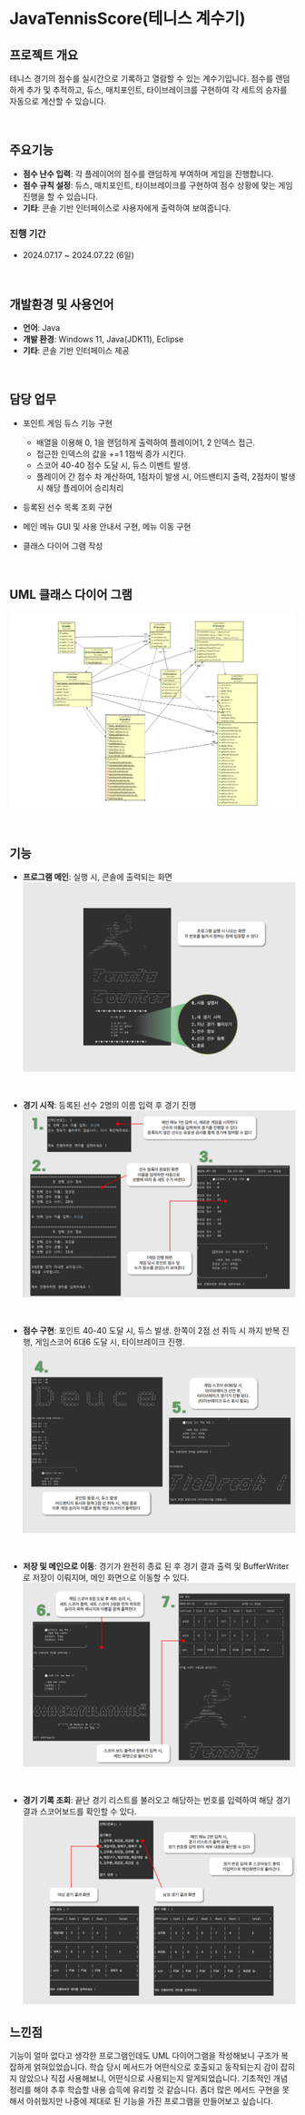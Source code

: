 # JavaTennisScore(테니스 계수기)

## 프로젝트 개요
테니스 경기의 점수를 실시간으로 기록하고 열람할 수 있는 계수기입니다.
점수를 랜덤하게 추가 및 추적하고, 듀스, 매치포인트, 타이브레이크를 구현하여 각 세트의 승자를 자동으로 계산할 수 있습니다.

<br>

## 주요기능
- **점수 난수 입력**: 각 플레이어의 점수를 랜덤하게 부여하며 게임을 진행합니다.
- **점수 규칙 설정**: 듀스, 매치포인트, 타이브레이크를 구현하여 점수 상황에 맞는 게임 진행을 할 수 있습니다.
- **기타**: 콘솔 기반 인터페이스로 사용자에게 출력하여 보여줍니다.

 ### 진행 기간
- 2024.07.17 ~ 2024.07.22 (6일)
  
<br>

## 개발환경 및 사용언어
- **언어**: Java
- **개발 환경**: Windows 11, Java(JDK11), Eclipse
- **기타**: 콘솔 기반 인터페이스 제공


<br>

## 담당 업무
- 포인트 게임 듀스 기능 구현
  - 배열을 이용해 0, 1을 랜덤하게 출력하여 플레이어1, 2 인덱스 접근.
  - 접근한 인덱스의 값을 +=1 1점씩 증가 시킨다.
  - 스코어 40-40 점수 도달 시, 듀스 이벤트 발생.
  - 플레이어 간 점수 차 계산하여, 1점차이 발생 시, 어드밴티지 출력, 2점차이 발생 시 해당 플레이어 승리처리
- 등록된 선수 목록 조회 구현
- 메인 메뉴 GUI 및 사용 안내서 구현, 메뉴 이동 구현
- 클래스 다이어 그램 작성
  

  <br>

## UML 클래스 다이어 그램
  ![UML](https://github.com/im9613/JavaTennisScore/blob/main/Tennis/UML.png)

  <br>
  
## 기능
- **프로그램 메인**: 실행 시, 콘솔에 출력되는 화면
  ![메인화면](https://github.com/im9613/JavaTennisScore/blob/main/Tennis/MainMenu.png)

<br>

- **경기 시작**: 등록된 선수 2명의 이름 입력 후 경기 진행
  ![경기시작](https://github.com/im9613/JavaTennisScore/blob/main/Tennis/StratGame.png)

<br>


- **점수 구현**: 포인트 40-40 도달 시, 듀스 발생. 한쪽이 2점 선 취득 시 까지 반복 진행, 게임스코어 6대6 도달 시, 타이브레이크 진행.
  ![점수구현](https://github.com/im9613/JavaTennisScore/blob/main/Tennis/DueceTie.png)

<br>


- **저장 및 메인으로 이동**: 경기가 완전히 종료 된 후 경기 결과 출력 및 BufferWriter로 저장이 이뤄지며, 메인 화면으로 이동할 수 있다.
  ![저장,이동](https://github.com/im9613/JavaTennisScore/blob/main/Tennis/SaveReturn.png)

<br>


- **경기 기록 조회**: 끝난 경기 리스트를 불러오고 해당하는 번호를 입력하여 해당 경기 결과 스코어보드를 확인할 수 있다.
  ![결과로드](https://github.com/im9613/JavaTennisScore/blob/main/Tennis/LoadGame.png)

## 느낀점
기능이 얼마 없다고 생각한 프로그램인데도 UML 다이어그램을 작성해보니 구조가 복잡하게 얽혀있었습니다. 학습 당시 메서드가 어떤식으로 호출되고 동작되는지 감이 잡히지 않았으나 직접 사용해보니, 어떤식으로 사용되는지 알게되었습니다. 기초적인 개념 정리를 해야 추후 학습할 내용 습득에 유리할 것 같습니다. 좀더 많은 메서드 구현을 못해서 아쉬웠지만 나중에 제대로 된 기능을 가진 프로그램을 만들어보고 싶습니다.

